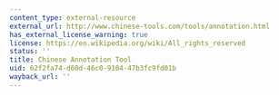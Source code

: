 ```yaml
---
content_type: external-resource
external_url: http://www.chinese-tools.com/tools/annotation.html
has_external_license_warning: true
license: https://en.wikipedia.org/wiki/All_rights_reserved
status: ''
title: Chinese Annotation Tool
uid: 62f2fa74-d60d-46c0-9104-47b3fc9fd01b
wayback_url: ''
---
```

